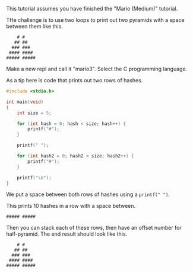 This tutorial assumes you have finished the "Mario (Medium)" tutorial.

THe challenge is to use two loops to print out two pyramids with a space between them like this.

```
    # #
   ## ##
  ### ###
 #### ####
##### #####
```

Make a new repl and call it "mario3". Select the C programming language.

As a tip here is code that prints out two rows of hashes.

```c
#include <stdio.h>

int main(void)
{
	int size = 5;

	for (int hash = 0; hash < size; hash++) {
		printf("#");
	}

	printf(" ");

	for (int hash2 = 0; hash2 < size; hash2++) {
		printf("#");
	}

	printf("\n");
}
```

We put a space between both rows of hashes using a `printf(" ")`.

This prints 10 hashes in a row with a space between.

```
##### #####
```

Then you can stack each of these rows, then have an offset number for half-pyramid. The end result should look like this.

```
    # #
   ## ##
  ### ###
 #### ####
##### #####
```